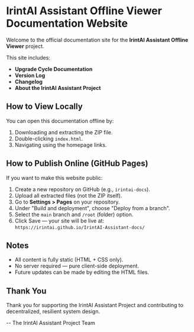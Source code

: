 
# IrintAI Assistant Offline Viewer Documentation Website

Welcome to the official documentation site for the **IrintAI Assistant Offline Viewer** project.

This site includes:
- **Upgrade Cycle Documentation**
- **Version Log**
- **Changelog**
- **About the IrintAI Assistant Project**

## How to View Locally
You can open this documentation offline by:
1. Downloading and extracting the ZIP file.
2. Double-clicking `index.html`.
3. Navigating using the homepage links.

## How to Publish Online (GitHub Pages)
If you want to make this website public:

1. Create a new repository on GitHub (e.g., `irintai-docs`).
2. Upload all extracted files (not the ZIP itself).
3. Go to **Settings > Pages** on your repository.
4. Under "Build and deployment", choose "Deploy from a branch".
5. Select the `main` branch and `/root` (folder) option.
6. Click Save — your site will be live at:
   `https://irintai.github.io/IrintAI-Assistant-docs/`

## Notes
- All content is fully static (HTML + CSS only).
- No server required — pure client-side deployment.
- Future updates can be made by editing the HTML files.

## Thank You
Thank you for supporting the IrintAI Assistant Project and contributing to decentralized, resilient system design.

-- The IrintAI Assistant Project Team
